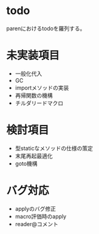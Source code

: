 # todo
parenにおけるtodoを羅列する。

# 未実装項目
- 一般化代入
- GC
- importメソッドの実装
- 再帰関数の機構
- チルダリードマクロ

# 検討項目
- 型staticなメソッドの仕様の策定
- 末尾再起最適化
- goto機構

# バグ対応
- applyのバグ修正
- macro評価時のapply
- reader@コメント
